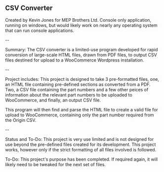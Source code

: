 CSV Converter
-- 

Created by Kevin Jones for MEP Brothers Ltd.
Console only application, running on windows, but would likely work on nearly 
any operating system that can run console applications. 

-- 

Summary: The CSV converter is a limited-use program developed for rapid conversion
of large-scale HTML files, drawn from PDF files, to output CSV files destined for 
upload to a WooCommerce Wordpress installation. 

--

Project includes: This project is designed to take 3 pre-formatted files, one, an
HTML file containing pre-defined sections as converted from a PDF. Two, a CSV file
containing the part numbers and a few other peices of information about the relevant 
part numbers to be uploaded to WooCommerce, and finally, an output CSV file. 

This program will then find and parse the HTML file to create a valid file for upload 
to WooCommerce, containing only the part number required from the Origin CSV. 

-- 

Status and To-Do: This project is very use limited and is not designed for use beyond 
the pre-defined files created for its development. This project works, however only if 
the strict formatting of all files involved is followed. 

To-Do: This project's purpose has been completed. If required again, it will likely need 
to be tweaked for the next set of files.